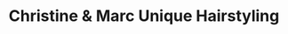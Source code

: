---
title: "Christine & Marc Unique Hairstyling"
url: /timelkam/christine-und-marc-unique-hairstyling/
shop: Friseur
---